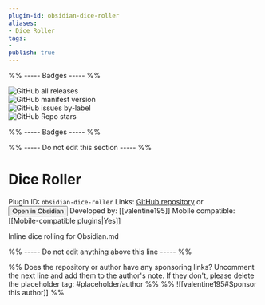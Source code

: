 ```yaml
---
plugin-id: obsidian-dice-roller
aliases:
- Dice Roller
tags: 
- 
publish: true
---
```


%% ----- Badges ----- %%

![GitHub all releases](https://img.shields.io/github/downloads/valentine195/obsidian-dice-roller/total?color=573E7A&logo=github&style=for-the-badge)   
![GitHub manifest version](https://img.shields.io/github/manifest-json/v/valentine195/obsidian-dice-roller?color=573E7A&logo=github&style=for-the-badge)   
![GitHub issues by-label](https://img.shields.io/github/issues/valentine195/obsidian-dice-roller/help%20wanted?color=573E7A&logo=github&style=for-the-badge)   
![GitHub Repo stars](https://img.shields.io/github/stars/valentine195/obsidian-dice-roller?color=573E7A&logo=github&style=for-the-badge)

%% ----- Badges ----- %%

%% ----- Do not edit this section ----- %%

# Dice Roller

Plugin ID: `obsidian-dice-roller`
Links: [GitHub repository](https://github.com/valentine195/obsidian-dice-roller) or [<button id=HH>Open in Obsidian</button>](obsidian://goto-plugin?id=obsidian-dice-roller)
Developed by: [[valentine195]]
Mobile compatible: [[Mobile-compatible plugins|Yes]]

Inline dice rolling for Obsidian.md

%% ----- Do not edit anything above this line ----- %% 

%% Does the repository or author have any sponsoring links? Uncomment the next line and add them to the author's note. If they don't, please delete the placeholder tag: #placeholder/author %%
%% ![[valentine195#Sponsor this author]] %%
